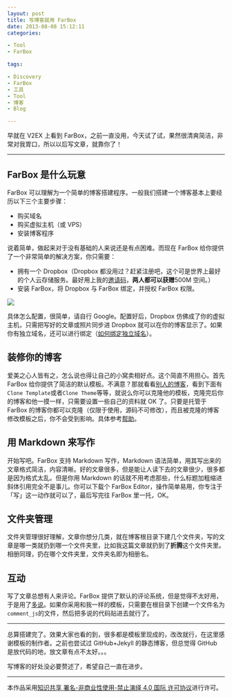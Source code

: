 ```yaml
---
layout: post
title: 写博客就用 FarBox
date: 2013-08-08 15:12:11
categories:

- Tool
- FarBox

tags:

- Discovery
- FarBox
- 工具
- Tool
- 博客
- Blog

---
```


早就在 V2EX 上看到 FarBox，之前一直没用，今天试了试，果然很清爽简洁，非常对我胃口，所以以后写文章，就靠你了！

---

## **FarBox 是什么玩意**

FarBox 可以理解为一个简单的博客搭建程序。一般我们搭建一个博客基本上要经历以下三个主要步骤：

- 购买域名
- 购买虚拟主机（或 VPS）
- 安装博客程序

说着简单，做起来对于没有基础的人来说还是有点困难。而现在 FarBox 给你提供了一个非常简单的解决方案，你只需要：

- 拥有一个 Dropbox（Dropbox 都没用过？赶紧注册吧，这个可是世界上最好的个人云存储服务。最好用上我的[邀请码](http://db.tt/yBybDNfd)，**两人都可以获赠**500M 空间。）
- 安装 FarBox，将 Dropbox 与 FarBox 绑定，并授权 FarBox 权限。

![](https://geekpluxblog.oss-cn-hongkong.aliyuncs.com/farbox.jpg)

具体怎么配置，很简单，请自行 Google。配置好后，Dropbox 仿佛成了你的虚拟主机，只需把写好的文章或照片同步进 Dropbox 就可以在你的博客显示了。如果你有独立域名，还可以进行绑定（[如何绑定独立域名](http://www.geekplux.com/2013/08/10/如何绑定独立域名/)）。

<!-- more -->

## **装修你的博客**

爱美之心人皆有之，怎么说也得让自己的小窝卖相好点。这个简直不用担心。首先 FarBox 给你提供了简洁的默认模板。不满意？那就看看[别人的博客](http://www.farbox.com/sites.md)，看到下面有`Clone Template`或者`Clone Theme`等等，就说么你可以克隆他的模板，克隆完后你的博客和他一摸一样，只需要设置一些自己的资料就 OK 了。只要是托管于 FarBox 的博客你都可以克隆（仅限于使用，源码不可修改），而且被克隆的博客修改模板之后，你不会受到影响。具体参考[帮助](http://help.farbox.com/post/about-template)。

## **用 Markdown 来写作**

开始写吧。FarBox 支持 Markdown 写作，Markdown 语法简单，用其写出来的文章格式简洁，内容清晰。好的文章很多，但是能让人读下去的文章很少，很多都是因为格式太乱。但是你用 Markdown 的话就不用考虑那些，什么标题加粗缩进斜体引用完全不是事儿。你可以下载个 FarBox Editor，操作简单易用，你专注于「写」这一动作就可以了，最后写完往 FarBox 里一托，OK。

## **文件夹管理**

文件夹管理很好理解，文章你想分几类，就在博客根目录下建几个文件夹，写的文章是哪一类就扔到哪一个文件夹里，比如我这篇文章就扔到了**折腾**这个文件夹里。相册同理，扔在哪个文件夹里，文件夹名即为相册名。

## **互动**

写了文章总想有人来评论。FarBox 提供了默认的评论系统，但是觉得不太好用，于是用了[多说](http://duoshuo.com/)。如果你采用和我一样的模板，只需要在根目录下创建一个文件名为`comment_js`的文件，然后把多说的代码贴进去就行了。

---

总算搭建完了。效果大家也看的到，很多都是模板里现成的，改改就行，在这里感谢模板的制作者。之前也尝试过 GitHub+Jekyll 的静态博客，但总觉得 GitHub 是放代码的地，放文章有点不太好。。。

写博客的好处没必要赘述了，希望自己一直在进步。

---

本作品采用[知识共享 署名-非商业性使用-禁止演绎 4.0 国际 许可协议](http://creativecommons.org/licenses/by-nc-nd/4.0/)进行许可。
